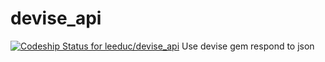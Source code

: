 # devise_api
[![Codeship Status for leeduc/devise_api](https://codeship.com/projects/128203/status?branch=master)](https://codeship.com/projects/128203)
Use devise gem respond to json
